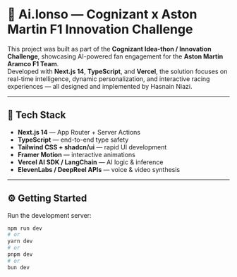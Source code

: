 # 🚀 Ai.lonso — Cognizant x Aston Martin F1 Innovation Challenge  

This project was built as part of the **Cognizant Idea-thon / Innovation Challenge**, showcasing AI-powered fan engagement for the **Aston Martin Aramco F1 Team**.  
Developed with **Next.js 14**, **TypeScript**, and **Vercel**, the solution focuses on real-time intelligence, dynamic personalization, and interactive racing experiences — all designed and implemented by Hasnain Niazi.  

---

## 🧩 Tech Stack

- **Next.js 14** — App Router + Server Actions  
- **TypeScript** — end-to-end type safety  
- **Tailwind CSS + shadcn/ui** — rapid UI development  
- **Framer Motion** — interactive animations  
- **Vercel AI SDK / LangChain** — AI logic & inference  
- **ElevenLabs / DeepReel APIs** — voice & video synthesis  

---

## ⚙️ Getting Started

Run the development server:

```bash
npm run dev
# or
yarn dev
# or
pnpm dev
# or
bun dev
